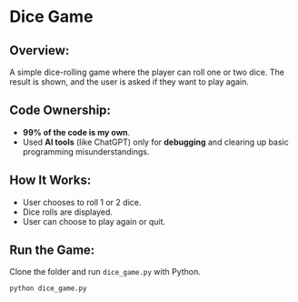 # Dice Game

## Overview:
A simple dice-rolling game where the player can roll one or two dice. The result is shown, and the user is asked if they want to play again.

## Code Ownership:
- **99% of the code is my own**.
- Used **AI tools** (like ChatGPT) only for **debugging** and clearing up basic programming misunderstandings.

## How It Works:
- User chooses to roll 1 or 2 dice.
- Dice rolls are displayed.
- User can choose to play again or quit.

## Run the Game:
Clone the folder and run `dice_game.py` with Python.

```bash
python dice_game.py
